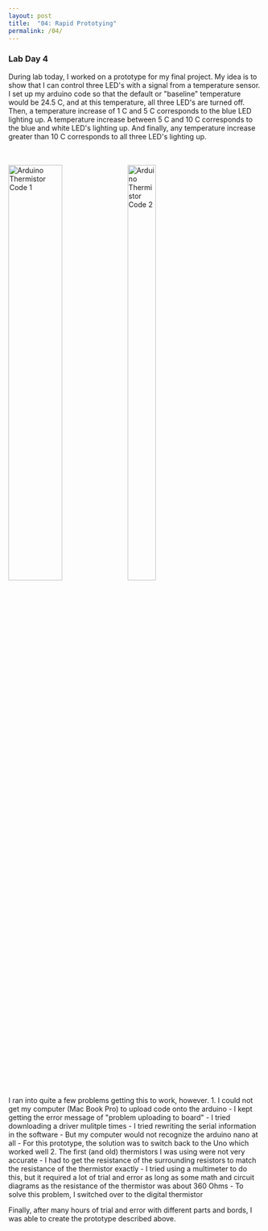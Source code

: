 ```yaml
---
layout: post
title:  "04: Rapid Prototying"
permalink: /04/
---
```


### **Lab Day 4**

During lab today, I worked on a prototype for my final project. My idea is to show that I can control three LED's with a signal from a temperature sensor. I set up my arduino code so that the default or "baseline" temperature would be 24.5 C, and at this temperature, all three LED's are turned off. Then, a temperature increase of 1 C and 5 C corresponds to the blue LED lighting up. A temperature increase between 5 C and 10 C corresponds to the blue and white LED's lighting up. And finally, any temperature increase greater than 10 C corresponds to all three LED's lighting up. 

<BR>
<BR>
<div class="row">
  <div class="column">
    <img src="thermistor_arduino1.png" alt="Arduino Thermistor Code 1" style="float: left; width: 46%; margin-right: 1%; margin-bottom: 0.5em;">
  <div class="column">
    <img src="thermistor_arduino2.png" alt="Arduino Thermistor Code 2" style="float: left; width: 46%; margin-right: 1%; margin-bottom: 0.5em;">
  </div>
</div>
 <p style="clear: both;">

<BR>
<BR>
I ran into quite a few problems getting this to work, however. 
1. I could not get my computer (Mac Book Pro) to upload code onto the arduino
	- I kept getting the error message of "problem uploading to board"
	- I tried downloading a driver mulitple times
	- I tried rewriting the serial information in the software
	- But my computer would not recognize the arduino nano at all
	- For this prototype, the solution was to switch back to the Uno which worked well
2. The first (and old) thermistors I was using were not very accurate 
	- I had to get the resistance of the surrounding resistors to match the resistance of the thermistor exactly
	- I tried using a multimeter to do this, but it required a lot of trial and error as long as some math and circuit diagrams as the resistance of the thermistor was about 360 Ohms
	- To solve this problem, I switched over to the digital thermistor

Finally, after many hours of trial and error with different parts and bords, I was able to create the prototype described above. 